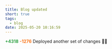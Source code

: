 ```yaml
---
title: Blog updated
short: true
tags:
  - blog
date: 2025-05-20 10:16:59
---
```


<span style="font-weight: bold; color: #2ea043">+4318</span> <span style="font-weight: bold; color: #f97316">-1276</span>
Deployed another set of changes 😮‍💨
